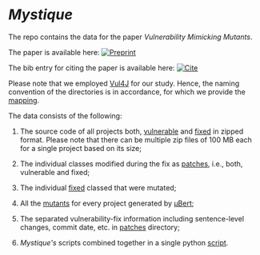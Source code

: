 # *Mystique*

The repo contains the data for the paper _Vulnerability Mimicking Mutants_.

The paper is available here: [![Preprint](https://img.shields.io/badge/Paper-blue.svg)](https://draayushgarg.github.io/files/VulnerabilityMimickingMutants.pdf)

The bib entry for citing the paper is available here: [![Cite](https://img.shields.io/badge/Cite-BibTex-green.svg)](mystique.bib)

Please note that we employed [Vul4J](https://ieeexplore.ieee.org/document/9796326) for our study. Hence, the naming convention of the directories is in accordance, for which we provide the [mapping](directory_mappings.txt). 

The data consists of the following:

1) The source code of all projects both, [vulnerable](code) and [fixed](fixed_code) in zipped format. Please note that there can be multiple zip files of 100 MB each for a single project based on its size;

2) The individual classes modified during the fix as [patches](patches), i.e., both, vulnerable and fixed;

3) The individual [fixed](fixes_for_mutation) classed that were mutated;

4) All the [mutants](mutants_mbert) for every project generated by [µBert](https://www.computer.org/csdl/proceedings-article/icstw/2022/962800a160/1E2wucGg7Ac);

5) The separated vulnerability-fix information including sentence-level changes, commit date, etc. in [patches](patches) directory;

6) _Mystique's_ scripts combined together in a single python [script](all_scripts_combined_together.py).
